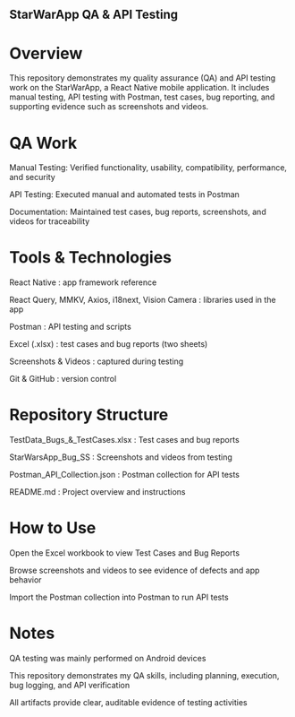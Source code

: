 ## StarWarApp QA & API Testing

# Overview
This repository demonstrates my quality assurance (QA) and API testing work on the StarWarApp, a React Native mobile application.
It includes manual testing, API testing with Postman, test cases, bug reporting, and supporting evidence such as screenshots and videos.

# QA Work
Manual Testing: Verified functionality, usability, compatibility, performance, and security

API Testing: Executed manual and automated tests in Postman

Documentation: Maintained test cases, bug reports, screenshots, and videos for traceability

# Tools & Technologies
React Native : app framework reference

React Query, MMKV, Axios, i18next, Vision Camera : libraries used in the app

Postman : API testing and scripts

Excel (.xlsx) : test cases and bug reports (two sheets)

Screenshots & Videos : captured during testing

Git & GitHub : version control

# Repository Structure
TestData_Bugs_&_TestCases.xlsx : Test cases and bug reports

StarWarsApp_Bug_SS : Screenshots and videos from testing

Postman_API_Collection.json : Postman collection for API tests

README.md : Project overview and instructions

# How to Use
Open the Excel workbook to view Test Cases and Bug Reports

Browse screenshots and videos to see evidence of defects and app behavior

Import the Postman collection into Postman to run API tests

# Notes
QA testing was mainly performed on Android devices

This repository demonstrates my QA skills, including planning, execution, bug logging, and API verification

All artifacts provide clear, auditable evidence of testing activities
